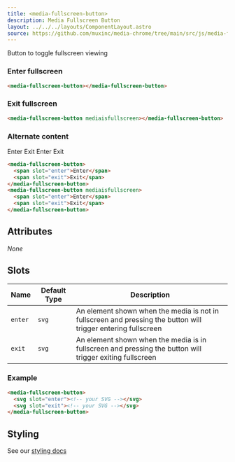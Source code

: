 ```yaml
---
title: <media-fullscreen-button>
description: Media Fullscreen Button
layout: ../../../layouts/ComponentLayout.astro
source: https://github.com/muxinc/media-chrome/tree/main/src/js/media-fullscreen-button.js
---
```


Button to toggle fullscreen viewing

<h3>Enter fullscreen</h3>

<media-fullscreen-button></media-fullscreen-button>

```html
<media-fullscreen-button></media-fullscreen-button>
```

<h3>Exit fullscreen</h3>

<media-fullscreen-button mediaisfullscreen></media-fullscreen-button>

```html
<media-fullscreen-button mediaisfullscreen></media-fullscreen-button>
```

<h3>Alternate content</h3>

<media-fullscreen-button>
  <span slot="enter">Enter</span>
  <span slot="exit">Exit</span>
</media-fullscreen-button>
<media-fullscreen-button mediaisfullscreen>
  <span slot="enter">Enter</span>
  <span slot="exit">Exit</span>
</media-fullscreen-button>

```html
<media-fullscreen-button>
  <span slot="enter">Enter</span>
  <span slot="exit">Exit</span>
</media-fullscreen-button>
<media-fullscreen-button mediaisfullscreen>
  <span slot="enter">Enter</span>
  <span slot="exit">Exit</span>
</media-fullscreen-button>
```

## Attributes

_None_

## Slots

| Name    | Default Type | Description                                                                                                   |
| ------- | ------------ | ------------------------------------------------------------------------------------------------------------- |
| `enter` | `svg`        | An element shown when the media is not in fullscreen and pressing the button will trigger entering fullscreen |
| `exit`  | `svg`        | An element shown when the media is in fullscreen and pressing the button will trigger exiting fullscreen      |

### Example

```html
<media-fullscreen-button>
  <svg slot="enter"><!-- your SVG --></svg>
  <svg slot="exit"><!-- your SVG --></svg>
</media-fullscreen-button>
```

## Styling

See our [styling docs](./styling#Buttons)

